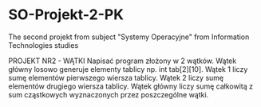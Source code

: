 # SO-Projekt-2-PK
The second projekt from subject "Systemy Operacyjne" from Information Technologies studies

PROJEKT NR2 - WĄTKI
Napisać program złożony w 2 wątków. Wątek główny losowo generuje elementy tablicy np. int
tab[2][10]. Wątek 1 liczy sumę elementów pierwszego wiersza tablicy. Wątek 2 liczy sumę
elementów drugiego wiersza tablicy. Wątek główny liczy sumę całkowitą z sum cząstkowych
wyznaczonych przez poszczególne wątki.
